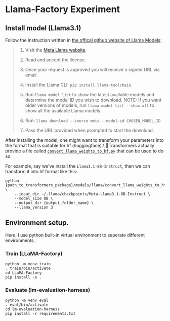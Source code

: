 # Llama-Factory Experiment

## Install model (Llama3.1)
Follow the instruction written in [the offical github website of Llama Models](https://github.com/meta-llama/llama-models?tab=readme-ov-file#download):

> 1. Visit the [Meta Llama website](https://llama.meta.com/llama-downloads/).
> 
> 2. Read and accept the license.
> 
> 3. Once your request is approved you will receive a signed URL via email.
> 
> 4. Install the Llama CLI: `pip install llama-toolchain`.
>
> 5. Run `llama model list` to show the latest available models and determine the model ID you wish to download. NOTE: If you want older versions of models, run `llama model list --show-all` to show all the available Llama models.
>
> 6. Run: `llama download --source meta --model-id CHOSEN_MODEL_ID`
>
> 7. Pass the URL provided when prompted to start the download.

After installing the model, one might want to transform your parameters into the format that is suitable for hf (huggingface).\\
🤗Transformers actually provide a file called [`convert_llama_weights_to_hf.py`](https://github.com/huggingface/transformers/blob/main/src/transformers/models/llama/convert_llama_weights_to_hf.py) that can be used to do so.

For example, say we've install the `Llama3.1-8B-Instruct`, then we can transform it into hf format like this:
```
python {path_to_transformers_package}/models/llama/convert_llama_weights_to_hf.py \
    --input_dir ~/.llama/checkpoints/Meta-Llama3.1-8B-Instruct \
    --model_size 8B \
    --output_dir {output_folder_name} \
    --llama_version 3
```


## Environment setup.
Here, I use python built-in virtual environment to seperate different environments.

### Train (LLaMA-Factory)
```
python -m venv train
. train/bin/activate
cd LLaMA-Factory
pip install -e .
```

### Evaluate (lm-evaluation-harness)
```
python -m venv eval
. eval/bin/activate
cd lm-evaluation-harness
pip install -r requirements.txt
```